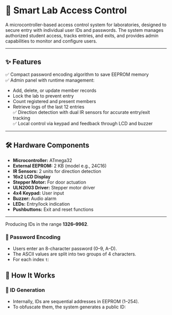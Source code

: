 # 🚀 Smart Lab Access Control

A microcontroller-based access control system for laboratories, designed to secure entry with individual user IDs and passwords. The system manages authorized student access, tracks entries, and exits, and provides admin capabilities to monitor and configure users.

---

## ✨ Features

✅ Compact password encoding algorithm to save EEPROM memory  
✅ Admin panel with runtime management:  
- Add, delete, or update member records  
- Lock the lab to prevent entry  
- Count registered and present members  
- Retrieve logs of the last 12 entries  
✅ Direction detection with dual IR sensors for accurate entry/exit tracking  
✅ Local control via keypad and feedback through LCD and buzzer  

---

## 🛠️ Hardware Components

- **Microcontroller:** ATmega32
- **External EEPROM:** 2 KB (model e.g., 24C16)
- **IR Sensors:** 2 units for direction detection
- **16x2 LCD Display**
- **Stepper Motor:** For door actuation
- **ULN2003 Driver:** Stepper motor driver
- **4x4 Keypad:** User input
- **Buzzer:** Audio alarm
- **LEDs:** Entry/lock indication
- **Pushbuttons:** Exit and reset functions

---
Producing IDs in the range **1326–9962**.

### 🔑 Password Encoding
- Users enter an 8-character password (0–9, A–D).
- The ASCII values are split into two groups of 4 characters.
- For each index `t`:

## 🧠 How It Works

### 🎫 ID Generation
- Internally, IDs are sequential addresses in EEPROM (1–254).
- To obfuscate them, the system generates a public ID:
